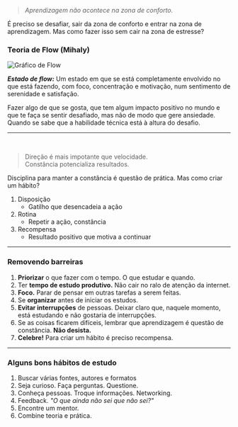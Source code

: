 > *Aprendizagem não acontece na zona de conforto.*

É preciso se desafiar, sair da zona de conforto e entrar na zona de aprendizagem. Mas como fazer isso sem cair na zona de estresse?

### Teoria de Flow (Mihaly)

![Gráfico de Flow](http://images.arataacademy.com/2011-05-06-flow.jpg)

**_Estado de flow:_** Um estado em que se está completamente envolvido no que está fazendo, com foco, concentração e motivação, num sentimento de serenidade e satisfação.

Fazer algo de que se gosta, que tem algum impacto positivo no mundo e que te faça se sentir desafiado, mas não de modo que gere ansiedade. Quando se sabe que a habilidade técnica está à altura do desafio.

---
<br>

> Direção é mais impotante que velocidade. <br>
> Constância potencializa resultados.

Disciplina para manter a constância é questão de prática. Mas como criar um hábito?

1. Disposição
    - Gatilho que desencadeia a ação
2. Rotina
    - Repetir a ação, constância
3. Recompensa
    - Resultado positivo que motiva a continuar

---
### Removendo barreiras

1. **Priorizar** o que fazer com o tempo. O que estudar e quando.
2. Ter **tempo de estudo produtivo.** Não cair no ralo de atenção da internet.
3. **Foco.** Parar de pensar em outras tarefas a serem feitas.
4. Se **organizar** antes de iniciar os estudos.
5. **Evitar interrupções** de pessoas. Deixar claro que, naquele momento, está estudando e não gostaria de interrupções.
6. Se as coisas ficarem difíceis, lembrar que aprendizagem é questão de constância. **Não desista.**
7. **Celebre!** Para criar um hábito é preciso recompensa.

---
### Alguns bons hábitos de estudo

1. Buscar várias fontes, autores e formatos
2. Seja curioso. Faça perguntas. Questione.
3. Conheça pessoas. Troque informações. Networking.
4. Feedback. *"O que ainda não sei que não sei?"*
5. Encontre um mentor.
6. Combine teoria e prática.
